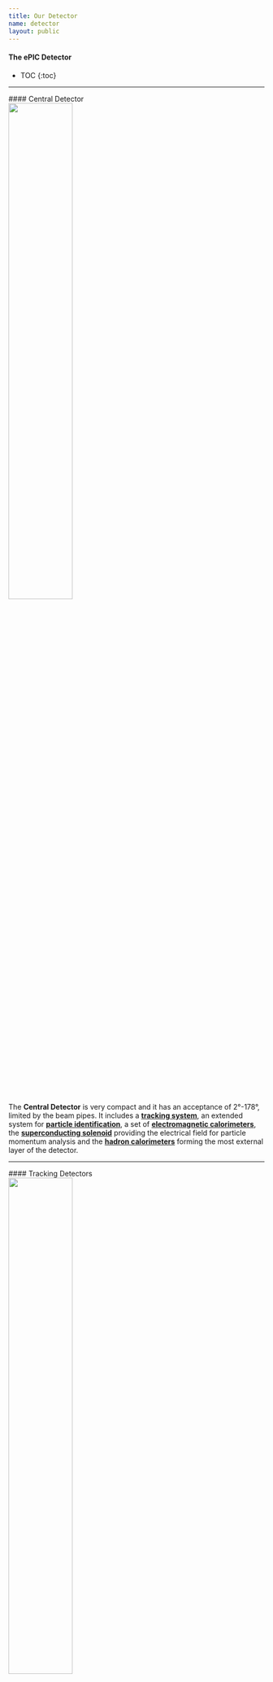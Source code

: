```yaml
---
title: Our Detector
name: detector
layout: public
---
```


<h4>The ePIC Detector</h4>


* TOC
{:toc}


<hr/>
#### Central Detector


<div><img src="https://zenodo.org/records/11522461/files/central_detector.png"   style='height: auto; width: 50%; object-fit: contain'/></div>


The **Central Detector** is very compact and it has an acceptance of 2&deg;-178&deg;, limited by the beam pipes.
It includes a **[tracking system](#tracking_detectors)**, an extended system for
**[particle identification](#pid-detectors)**, a set of
**[electromagnetic calorimeters](#electromagnetic-calorimeter-detectors)**, the
**[superconducting solenoid](#superconducting-solenoid)** providing the electrical field for particle momentum analysis and the
**[hadron calorimeters](#hadron-calorimeter-detectors)** forming the most external layer of the detector.


<hr/>
#### Tracking Detectors

<div><img src="https://zenodo.org/records/11522461/files/tracking_detectors.png"   style='height: auto; width: 50%; object-fit: contain'/></div>

<hr/>
#### PID Detectors

<div><img src="https://zenodo.org/records/11522461/files/pid_detectors.png"   style='height: auto; width: 50%; object-fit: contain'/></div>

<hr/>
#### Electromagnetic Calorimeter Detectors

<div><img src="https://zenodo.org/records/11522461/files/emcal_detectors.png"   style='height: auto; width: 50%; object-fit: contain'/></div>


<hr/>
#### Superconducting Solenoid

<div><img src="https://zenodo.org/records/11522461/files/solenoid_detectors.png"   style='height: auto; width: 50%; object-fit: contain'/></div>

<hr/>
#### Hadron Calorimeter Detectors

<div><img src="https://zenodo.org/records/11522461/files/hcal_detectors.png"   style='height: auto; width: 50%; object-fit: contain'/></div>


<hr/>
#### Far Detectors

<div><img src="https://zenodo.org/records/11522461/files/far_detectors.png"   style='height: auto; width: 50%; object-fit: contain'/></div>

The detector hermeticity is to a large extent restore equipping the angular
regions not covered by the central detector by the Far Detectors
situated along the outgoing beam lines. The **Far Detectors** along the
outgoing ion beam line detect proton with different magnetic rigidity,
soft photons and neutron. Along the outgoing electron beam line, the low Q2
tagger station complete the Q2 acceptance of the Central Detector, while the
luminosity station makes possible the, measurement and monitoring of the luminosity
provided by the collider.





